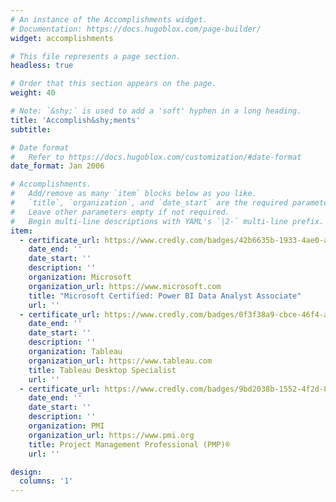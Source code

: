 ```yaml
---
# An instance of the Accomplishments widget.
# Documentation: https://docs.hugoblox.com/page-builder/
widget: accomplishments

# This file represents a page section.
headless: true

# Order that this section appears on the page.
weight: 40

# Note: `&shy;` is used to add a 'soft' hyphen in a long heading.
title: 'Accomplish&shy;ments'
subtitle:

# Date format
#   Refer to https://docs.hugoblox.com/customization/#date-format
date_format: Jan 2006

# Accomplishments.
#   Add/remove as many `item` blocks below as you like.
#   `title`, `organization`, and `date_start` are the required parameters.
#   Leave other parameters empty if not required.
#   Begin multi-line descriptions with YAML's `|2-` multi-line prefix.
item:
  - certificate_url: https://www.credly.com/badges/42b6635b-1933-4ae0-aafe-1e61fb5f9da1
    date_end: ''
    date_start: ''
    description: ''
    organization: Microsoft
    organization_url: https://www.microsoft.com
    title: "Microsoft Certified: Power BI Data Analyst Associate"
    url: ''
  - certificate_url: https://www.credly.com/badges/0f3f38a9-cbce-46f4-acf7-31569d61447d
    date_end: ''
    date_start: ''
    description: ''
    organization: Tableau
    organization_url: https://www.tableau.com
    title: Tableau Desktop Specialist
    url: ''
  - certificate_url: https://www.credly.com/badges/9bd2038b-1552-4f2d-8531-0de0a47641ef
    date_end: ''
    date_start: ''
    description: ''
    organization: PMI
    organization_url: https://www.pmi.org
    title: Project Management Professional (PMP)®
    url: ''

design:
  columns: '1'
---
```

